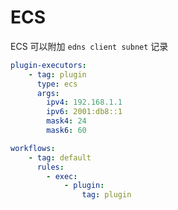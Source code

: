 # ECS

ECS 可以附加 ```edns client subnet``` 记录

```yaml
plugin-executors:
    - tag: plugin
      type: ecs
      args:
        ipv4: 192.168.1.1
        ipv6: 2001:db8::1
        mask4: 24
        mask6: 60

workflows:
    - tag: default
      rules:
        - exec:
            - plugin:
                tag: plugin
```
